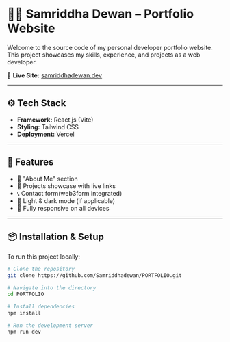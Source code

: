 # 🧑‍💻 Samriddha Dewan – Portfolio Website

Welcome to the source code of my personal developer portfolio website. This project showcases my skills, experience, and projects as a web developer.

🔗 **Live Site:** [samriddhadewan.dev]([https://samriddhadewan.netlify.app](https://portfolio-samriddhas-projects-3b3758d3.vercel.app/?fbclid=IwY2xjawKdkNJleHRuA2FlbQIxMABicmlkETE2WE5GWkRtR0I1cmNVR2VWAR5oEIck1IePQqnqZnNanPaq4G6l_Y4aY8nx2zgJF2RC5yHq3CjXsXiWp_kQmA_aem_NNPvb5iBacHnW6ZlOexLXQ))

---

## ⚙️ Tech Stack

- **Framework:** React.js (Vite)
- **Styling:** Tailwind CSS
- **Deployment:** Vercel

---

## 🚀 Features

- 🧠 "About Me" section
- 💼 Projects showcase with live links
- 📞 Contact form(web3form integrated)
- 🌙 Light & dark mode (if applicable)
- 📱 Fully responsive on all devices

---

## 📦 Installation & Setup

To run this project locally:

```bash
# Clone the repository
git clone https://github.com/Samriddhadewan/PORTFOLIO.git

# Navigate into the directory
cd PORTFOLIO

# Install dependencies
npm install

# Run the development server
npm run dev
